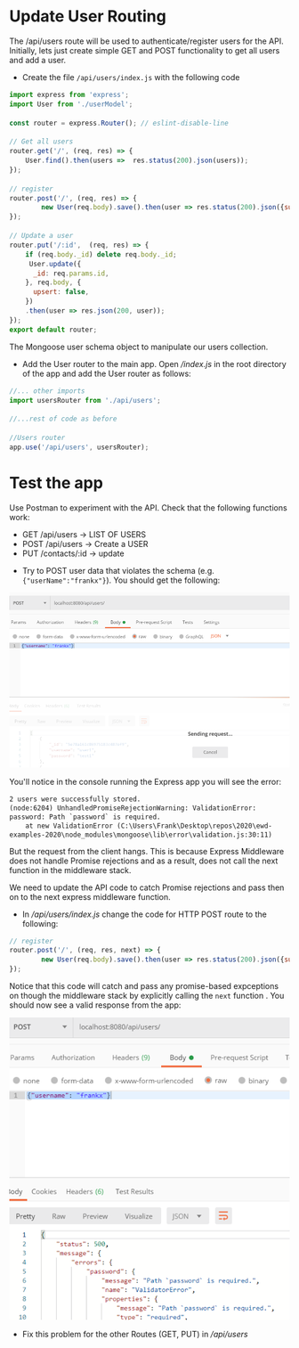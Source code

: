 # Update User Routing

The /api/users route will be used to authenticate/register users for the API.
Initially, lets just create simple GET and POST functionality to get all users and add a user.

+ Create the file  ``/api/users/index.js``  with the following code

```javascript
import express from 'express';
import User from './userModel';

const router = express.Router(); // eslint-disable-line

// Get all users
router.get('/', (req, res) => {
    User.find().then(users =>  res.status(200).json(users));
});

// register
router.post('/', (req, res) => {
        new User(req.body).save().then(user => res.status(200).json({success:true,token:"FakeTokenForNow"}))
});

// Update a user
router.put('/:id',  (req, res) => {
    if (req.body._id) delete req.body._id;
     User.update({
      _id: req.params.id,
    }, req.body, {
      upsert: false,
    })
    .then(user => res.json(200, user));
});
export default router;

```

The Mongoose user schema object to manipulate our users collection. 

- Add the User router to the main app. Open */index.js* in the root directory of the app and add the User router as follows:

~~~javascript
//... other imports
import usersRouter from './api/users';

//...rest of code as before

//Users router
app.use('/api/users', usersRouter);

~~~

# Test the app

Use Postman to experiment with the API. Check that the following functions work:

 * GET     /api/users              ->  LIST OF USERS
 * POST    /api/users            ->  Create a USER
 * PUT     /contacts/:id          ->  update

-  Try to POST user data that violates the schema (e.g. ``{"userName":"frankx"}``). You should get the following:

![No Response](./img/hang.png)

You'll notice in the console running the Express app you will see the error: 

```
2 users were successfully stored.
(node:6204) UnhandledPromiseRejectionWarning: ValidationError: password: Path `password` is required.
    at new ValidationError (C:\Users\Frank\Desktop\repos\2020\ewd-examples-2020\node_modules\mongoose\lib\error\validation.js:30:11)
```

But the request from the client hangs. This is because Express Middleware does not handle Promise rejections and as a result, does not call the next function in the middleware stack. 

We need to update the API code to catch  Promise rejections and pass then on to the next express middleware function.

- In */api/users/index.js* change the code for HTTP POST route to the following:

~~~javascript
// register
router.post('/', (req, res, next) => {
        new User(req.body).save().then(user => res.status(200).json({success:true,token:"FakeTokenForNow"})).catch(next)
});
~~~

Notice that this code will catch and pass any promise-based expceptions on though the middleware stack by explicitly calling the ``next`` function . You should now see a valid response from the app:

![Valid Response](./img/ex.png)

- Fix this problem for the other Routes (GET, PUT) in */api/users*
